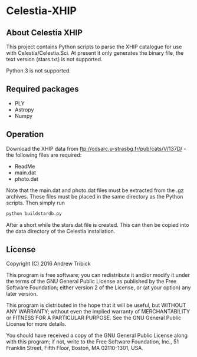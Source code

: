 Celestia-XHIP
=============

About Celestia XHIP
-------------------
This project contains Python scripts to parse the XHIP catalogue for use with
Celestia/Celestia.Sci. At present it only generates the binary file, the text
version (stars.txt) is not supported.

Python 3 is not supported.

Required packages
-----------------
* PLY
* Astropy
* Numpy

Operation
---------
Download the XHIP data from ftp://cdsarc.u-strasbg.fr/pub/cats/V/137D/ - the
following files are required:

* ReadMe
* main.dat
* photo.dat

Note that the main.dat and photo.dat files must be extracted from the .gz
archives. These files must be placed in the same directory as the Python
scripts. Then simply run

```bash
python buildstardb.py
```

After a short while the stars.dat file is created. This can then be copied
into the data directory of the Celestia installation.

License
-------
Copyright (C) 2016  Andrew Tribick

This program is free software; you can redistribute it and/or
modify it under the terms of the GNU General Public License
as published by the Free Software Foundation; either version 2
of the License, or (at your option) any later version.

This program is distributed in the hope that it will be useful,
but WITHOUT ANY WARRANTY; without even the implied warranty of
MERCHANTABILITY or FITNESS FOR A PARTICULAR PURPOSE.  See the
GNU General Public License for more details.

You should have received a copy of the GNU General Public License
along with this program; if not, write to the Free Software
Foundation, Inc., 51 Franklin Street, Fifth Floor, Boston, MA  02110-1301, USA.
